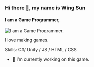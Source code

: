 ### Hi there 👋, my name is Wing Sun
#### I am a Game Programmer,
![I am a Game Programmer.](https://arturssmirnovs.github.io/github-profile-readme-generator/images/banner.png)

I love making games.

Skills: C#/ Unity / JS / HTML / CSS

- 🔭 I’m currently working on this game. 





